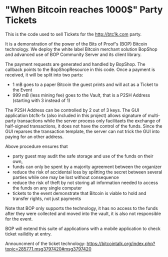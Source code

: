"When Bitcoin reaches 1000$" Party Tickets
==========================================

This is the code used to sell Tickets for the http://btc1k.com party.

It is a demonstration of the power of the Bits of Proof's (BOP) Bitcoin technology. We deploy the white label Bitcoin merchant solution BopShop and advanced use of BOP Community Server and its client library.

The payment requests are generated and handled by BopShop. The callback points to the BopShopResource in this code. Once a payment is received, it will be split into two parts: 
  *   1 mB goes to a paper Bitcoin the guest prints and will act as a Ticket to the Event
  * 999 mB (less mining fee) goes to the Vault, that is a P2SH Address (starting with 3 instead of 1)

The P2SH Address can be controlled by 2 out of 3 keys. The GUI application btc1k-fx (also included in this project) allows signature of multi-party transactions while the server process only facilitaets the exchange of half-signed transactions, it does not have the control of the funds. Since the GUI reparses the transaction template, the server can not trick the GUI into paying for an other address.

Above procedure ensures that 
  * party guest may audit the safe storage and use of the funds on their own, 
  * funds can only be spent by a majority agreement between the organizer
  * reduce the risk of accidental loss by splitting the secret between several parties while one may be lost without consequence
  * reduce the risk of theft by not storing all information needed to access the funds on any single computer
  * tickets to the event demonstrate that Bitcoin is viable to hold and transfer rights, not just payments

Note that BOP only supports the technology, it has no access to the funds after they were collected and moved into the vault, it is also not responsible for the event.

BOP will extend this suite of applications with a mobile application to check ticket vailidity at entry.

Announcment of the ticket technology: https://bitcointalk.org/index.php?topic=285771.msg3797420#msg3797420
